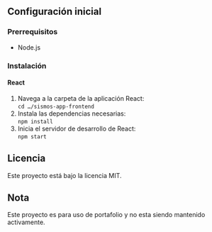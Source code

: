 ## Configuración inicial

### Prerrequisitos

- Node.js

### Instalación

#### React

1.  Navega a la carpeta de la aplicación React:  
    `cd …/sismos-app-frontend`
2.  Instala las dependencias necesarias:  
    `npm install`
3.  Inicia el servidor de desarrollo de React:  
    `npm start`
## Licencia

Este proyecto está bajo la licencia MIT.

## Nota

Este proyecto es para uso de portafolio y no esta siendo mantenido activamente.